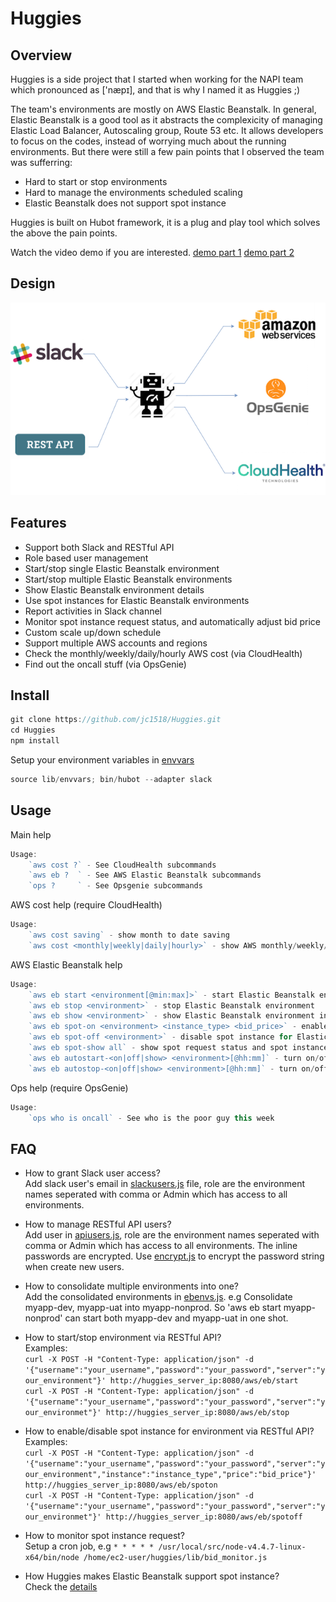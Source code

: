 # Huggies

## Overview

Huggies is a side project that I started when working for the NAPI team which pronounced as ['næpɪ], and that is why I named it as Huggies ;) 

The team's environments are mostly on AWS Elastic Beanstalk. In general, Elastic Beanstalk is a good tool as it abstracts the complexicity of managing Elastic Load Balancer, Autoscaling group, Route 53 etc. It allows developers to focus on the codes, instead of worrying much about the running environments. But there were still a few pain points that I observed the team was sufferring:

- Hard to start or stop environments
- Hard to manage the environments scheduled scaling
- Elastic Beanstalk does not support spot instance

Huggies is built on Hubot framework, it is a plug and play tool which solves the above the pain points.     

Watch the video demo if you are interested.
[demo part 1](https://youtu.be/_urUn_5jX6c)
[demo part 2](https://youtu.be/GROXO9n32kk)

## Design
![huggies](design/huggies-design.png)

## Features
- Support both Slack and RESTful API
- Role based user management
- Start/stop single Elastic Beanstalk environment
- Start/stop multiple Elastic Beanstalk environments
- Show Elastic Beanstalk environment details
- Use spot instances for Elastic Beanstalk environments
- Report activities in Slack channel
- Monitor spot instance request status, and automatically adjust bid price
- Custom scale up/down schedule
- Support multiple AWS accounts and regions
- Check the monthly/weekly/daily/hourly AWS cost (via CloudHealth)
- Find out the oncall stuff (via OpsGenie)

## Install
```js
git clone https://github.com/jc1518/Huggies.git
cd Huggies
npm install
```
Setup your environment variables in [envvars](lib/envvars)   

```js
source lib/envvars; bin/hubot --adapter slack
```

## Usage

Main help

```js
Usage:
    `aws cost ?` - See CloudHealth subcommands
    `aws eb ?  ` - See AWS Elastic Beanstalk subcommands
    `ops ?     ` - See Opsgenie subcommands
```

AWS cost help (require CloudHealth)

```js
Usage:
    `aws cost saving` - show month to date saving
    `aws cost <monthly|weekly|daily|hourly>` - show AWS monthly/weekly/daily/hourly cost 
```

AWS Elastic Beanstalk help

```js
Usage:
    `aws eb start <environment[@min:max]>` - start Elastic Beanstalk environment
    `aws eb stop <environment>` - stop Elastic Beanstalk environment
    `aws eb show <environment>` - show Elastic Beanstalk environment info
    `aws eb spot-on <environment> <instance_type> <bid_price>` - enable spot instance for Elastic Beanstalk environment
    `aws eb spot-off <environment>` - disable spot instance for Elastic Beanstalk environment
    `aws eb spot-show all` - show spot request status and spot instance enabled environments
    `aws eb autostart-<on|off|show> <environment>[@hh:mm]` - turn on/off or show autostart for Elastic Beanstalk environment
    `aws eb autostop-<on|off|show> <environment>[@hh:mm]` - turn on/off or show autostop for Elastic Beanstalk environment
```

Ops help (require OpsGenie)

```js
Usage:
    `ops who is oncall` - See who is the poor guy this week
```

## FAQ

- How to grant Slack user access?    
Add slack user's email in [slackusers.js](lib/slackusers.js) file, role are the environment names seperated with comma or Admin which has access to all environments.     


- How to manage RESTful API users?     
Add user in [apiusers.js](lib/apiusers.js), role are the environment names seperated with comma or Admin which has access to all environments. The inline passwords are encrypted. Use [encrypt.js](lib/encrypt.js) to encrypt the password string when create new users.      

- How to consolidate multiple environments into one?      
Add the consolidated environments in [ebenvs.js](lib/ebenvs.js). e.g Consolidate myapp-dev, myapp-uat into myapp-nonprod. So 'aws eb start myapp-nonprod' can start both myapp-dev and myapp-uat in one shot.
  

- How to start/stop environment via RESTful API?          
Examples:    
`curl -X POST -H "Content-Type: application/json" -d '{"username":"your_username","password":"your_password","server":"your_environment"}' http://huggies_server_ip:8080/aws/eb/start`      
`curl -X POST -H "Content-Type: application/json" -d '{"username":"your_username","password":"your_password","server":"your_environmet"}' http://huggies_server_ip:8080/aws/eb/stop`      


- How to enable/disable spot instance for environment via RESTful API?          
Examples:    
`curl -X POST -H "Content-Type: application/json" -d '{"username":"your_username","password":"your_password","server":"your_environment","instance":"instance_type","price":"bid_price"}' http://huggies_server_ip:8080/aws/eb/spoton`      
`curl -X POST -H "Content-Type: application/json" -d '{"username":"your_username","password":"your_password","server":"your_environmet"}' http://huggies_server_ip:8080/aws/eb/spotoff`      


- How to monitor spot instance request?     
Setup a cron job, e.g `* * * * * /usr/local/src/node-v4.4.7-linux-x64/bin/node /home/ec2-user/huggies/lib/bid_monitor.js`    


- How Huggies makes Elastic Beanstalk support spot instance?    
Check the [details](https://jackiechen.org/2017/05/24/run-autoscaling-group-on-spot-instance-in-a-smart-way/)   





